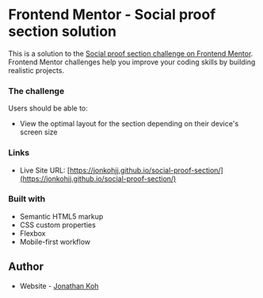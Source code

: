 # Frontend Mentor - Social proof section solution

This is a solution to the [Social proof section challenge on Frontend Mentor](https://www.frontendmentor.io/challenges/social-proof-section-6e0qTv_bA). Frontend Mentor challenges help you improve your coding skills by building realistic projects. 


### The challenge

Users should be able to:

- View the optimal layout for the section depending on their device's screen size

### Links

- Live Site URL: [https://jonkohjj.github.io/social-proof-section/](https://jonkohjj.github.io/social-proof-section/)

### Built with

- Semantic HTML5 markup
- CSS custom properties
- Flexbox
- Mobile-first workflow

## Author

- Website - [Jonathan Koh](https://jonathankoh.dev/)
